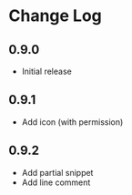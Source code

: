 # Change Log

## 0.9.0

- Initial release

## 0.9.1

- Add icon (with permission)

## 0.9.2

- Add partial snippet
- Add line comment